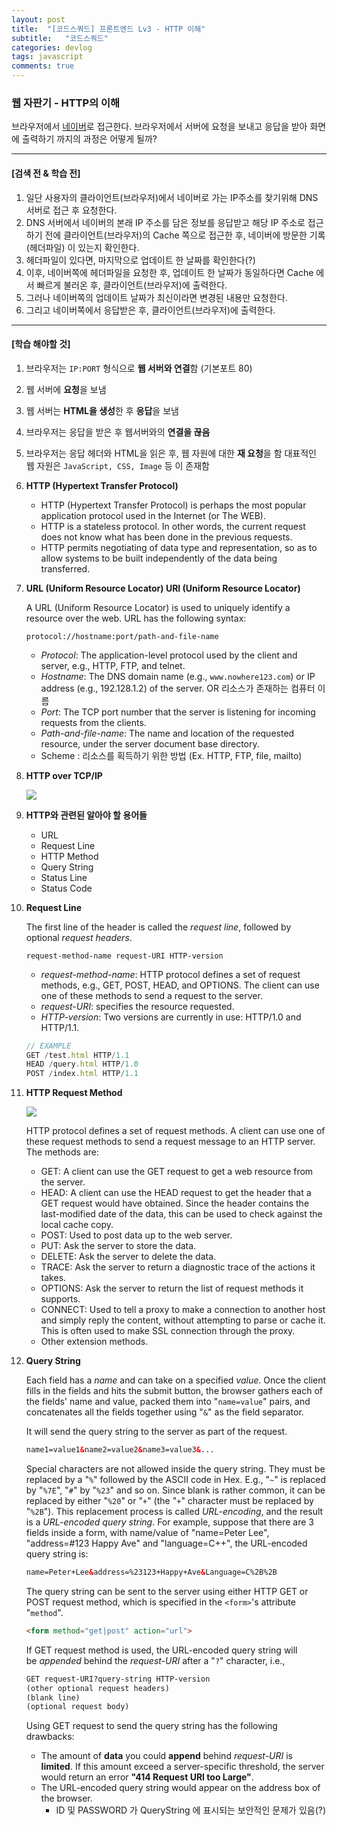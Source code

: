 ```yaml
---
layout: post
title:  "[코드스쿼드] 프론트엔드 Lv3 - HTTP 이해"
subtitle:   "코드스쿼드"
categories: devlog
tags: javascript
comments: true
---
```


### 웹 자판기 - HTTP의 이해

브라우저에서 [네이버](https://www.naver.com/)로 접근한다. 브라우저에서 서버에 요청을 보내고 응답을 받아 화면에 출력하기 까지의 과정은 어떻게 될까? 

---

#### [검색 전 & 학습 전]

1. 일단 사용자의 클라이언트(브라우저)에서 네이버로 가는 IP주소를 찾기위해 DNS 서버로 접근 후 요청한다.
2. DNS 서버에서 네이버의 본래 IP 주소를 담은 정보를 응답받고 해당 IP 주소로 접근하기 전에 클라이언트(브라우저)의 Cache 쪽으로 접근한 후, 네이버에 방문한 기록(헤더파일) 이 있는지 확인한다.
3. 헤더파일이 있다면, 마지막으로 업데이트 한 날짜를 확인한다(?)
4. 이후, 네이버쪽에 헤더파일을 요청한 후, 업데이트 한 날짜가 동일하다면 Cache 에서 빠르게 불러온 후, 클라이언트(브라우저)에 출력한다.
5. 그러나 네이버쪽의 업데이트 날짜가 최신이라면 변경된 내용만 요청한다.
6. 그리고 네이버쪽에서 응답받은 후, 클라이언트(브라우저)에 출력한다.

---

#### **[학습 해야할 것]**

1. 브라우저는 `IP:PORT` 형식으로 **웹 서버와 연결**함 (기본포트 80)

2. 웹 서버에 **요청**을 보냄

3. 웹 서버는 **HTML을 생성**한 후 **응답**을 보냄

4. 브라우저는 응답을 받은 후 웹서버와의 **연결을 끊음**

5. 브라우저는 응답 헤더와 HTML을 읽은 후, 웹 자원에 대한 **재 요청**을 함
   대표적인 웹 자원은 `JavaScript, CSS, Image` 등 이 존재함

6. **HTTP (Hypertext Transfer Protocol)**

   - HTTP (Hypertext Transfer Protocol) is perhaps the most popular application protocol used in the Internet (or The WEB). 
   - HTTP is a stateless protocol. In other words, the current request does not know what has been done in the previous requests.
   - HTTP permits negotiating of data type and representation, so as to allow systems to be built independently of the data being transferred.

7. **URL (Uniform Resource Locator) URI (Uniform Resource Locator)**

   A URL (Uniform Resource Locator) is used to uniquely identify a resource over the web. URL has the following syntax: 

   ```
   protocol://hostname:port/path-and-file-name
   ```

   - *Protocol*: The application-level protocol used by the client and server, e.g., HTTP, FTP, and telnet.
   - *Hostname*: The DNS domain name (e.g., `www.nowhere123.com`) or IP address (e.g., 192.128.1.2) of the server. OR 리소스가 존재하는 컴퓨터 이름
   - *Port*: The TCP port number that the server is listening for incoming requests from the clients.
   - *Path-and-file-name*: The name and location of the requested resource, under the server document base directory.
   - Scheme : 리소스를 획득하기 위한 방법 (Ex. HTTP, FTP, file, mailto)

8. **HTTP over TCP/IP**

   ![](https://i.imgur.com/IXsUXAs.png)

9. **HTTP와 관련된 알아야 할 용어들**

   - URL
   - Request Line
   - HTTP Method
   - Query String
   - Status Line
   - Status Code

10. **Request Line**

    The first line of the header is called the *request line*, followed by optional *request headers*. 

    ```
    request-method-name request-URI HTTP-version
    ```

    - *request-method-name*: HTTP protocol defines a set of request methods, e.g., GET, POST, HEAD, and OPTIONS. The client can use one of these methods to send a request to the server.
    - *request-URI*: specifies the resource requested.
    - *HTTP-version*: Two versions are currently in use: HTTP/1.0 and HTTP/1.1.

    ```javascript
    // EXAMPLE
    GET /test.html HTTP/1.1
    HEAD /query.html HTTP/1.0
    POST /index.html HTTP/1.1
    ```

11. **HTTP Request Method**

    ![](https://i.imgur.com/DrbDBSi.png)

    HTTP protocol defines a set of request methods. A client can use one of these request methods to send a request message to an HTTP server. The methods are: 

    - GET: A client can use the GET request to get a web resource from the server.
    - HEAD: A client can use the HEAD request to get the header that a GET request would have obtained. Since the header contains the last-modified date of the data, this can be used to check against the local cache copy.
    - POST: Used to post data up to the web server.
    - PUT: Ask the server to store the data.
    - DELETE: Ask the server to delete the data.
    - TRACE: Ask the server to return a diagnostic trace of the actions it takes.
    - OPTIONS: Ask the server to return the list of request methods it supports.
    - CONNECT: Used to tell a proxy to make a connection to another host and simply reply the content, without attempting to parse or cache it. This is often used to make SSL connection through the proxy.
    - Other extension methods.

12. **Query String**

    Each field has a *name* and can take on a specified *value*. Once the client fills in the fields and hits the submit button, the browser gathers each of the fields' name and value, packed them into "`name=value`" pairs, and concatenates all the fields together using "`&`" as the field separator. 

    It will send the query string to the server as part of the request. 

    ```HTML
    name1=value1&name2=value2&name3=value3&...
    ```

    Special characters are not allowed inside the query string. They must be replaced by a "`%`" followed by the ASCII code in Hex. E.g., "`~`" is replaced by "`%7E`", "`#`" by "`%23`" and so on. Since blank is rather common, it can be replaced by either "`%20`" or "`+`" (the "`+`" character must be replaced by "`%2B`"). This replacement process is called *URL-encoding*, and the result is a *URL-encoded query string*. For example, suppose that there are 3 fields inside a form, with name/value of "name=Peter Lee", "address=#123 Happy Ave" and "language=C++", the URL-encoded query string is: 

    ```HTML
    name=Peter+Lee&address=%23123+Happy+Ave&Language=C%2B%2B
    ```

    The query string can be sent to the server using either HTTP GET or POST request method, which is specified in the `<form>`'s attribute "`method`". 

    ```HTML
    <form method="get|post" action="url">
    ```

    If GET request method is used, the URL-encoded query string will be *appended* behind the *request-URI* after a "`?`" character, i.e., 

    ```HTML
    GET request-URI?query-string HTTP-version
    (other optional request headers)
    (blank line)
    (optional request body)
    ```

    Using GET request to send the query string has the following drawbacks:

    - The amount of **data** you could **append** behind *request-URI* is **limited**. If this amount exceed a server-specific threshold, the server would return an error **"414 Request URI too Large"**.
    - The URL-encoded query string would appear on the address box of the browser.
      - ID 및 PASSWORD 가 QueryString 에 표시되는 보안적인 문제가 있음(?)

